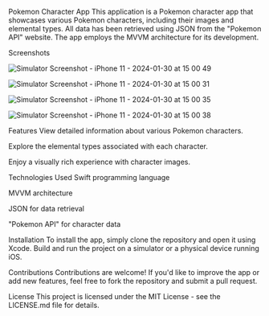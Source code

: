 Pokemon Character App
This application is a Pokemon character app that showcases various Pokemon characters, including their images and elemental types. All data has been retrieved using JSON from the "Pokemon API" website. The app employs the MVVM architecture for its development.

Screenshots


![Simulator Screenshot - iPhone 11 - 2024-01-30 at 15 00 49](https://github.com/OguzKnd/PokeMon/assets/131684499/d58f80e4-5d5b-4579-8bbc-1ce596a0d826)

![Simulator Screenshot - iPhone 11 - 2024-01-30 at 15 00 31](https://github.com/OguzKnd/PokeMon/assets/131684499/4c293bad-bc91-4703-b4d1-ce64e89ab185)

![Simulator Screenshot - iPhone 11 - 2024-01-30 at 15 00 35](https://github.com/OguzKnd/PokeMon/assets/131684499/1e4f2f9e-8866-4793-b6a8-ecdc4bf00cc2)

![Simulator Screenshot - iPhone 11 - 2024-01-30 at 15 00 38](https://github.com/OguzKnd/PokeMon/assets/131684499/d070be96-7470-4b80-b080-4b3751be1439)


Features
View detailed information about various Pokemon characters.

Explore the elemental types associated with each character.

Enjoy a visually rich experience with character images.

Technologies Used
Swift programming language

MVVM architecture

JSON for data retrieval

"Pokemon API" for character data

Installation
To install the app, simply clone the repository and open it using Xcode. Build and run the project on a simulator or a physical device running iOS.

Contributions
Contributions are welcome! If you'd like to improve the app or add new features, feel free to fork the repository and submit a pull request.

License
This project is licensed under the MIT License - see the LICENSE.md file for details.
